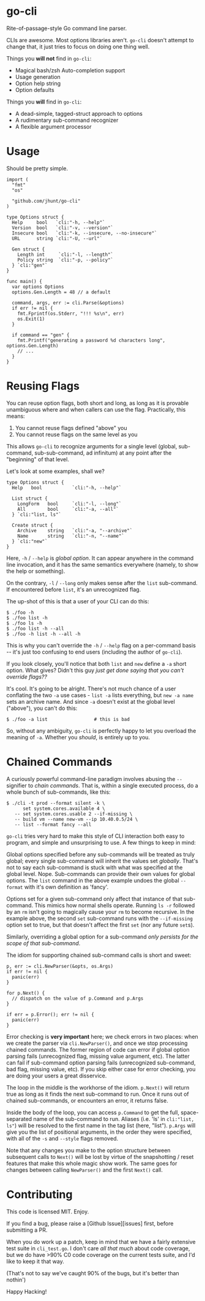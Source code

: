 go-cli
======

Rite-of-passage-style Go command line parser.

CLIs are awesome.  Most options libraries aren't.  `go-cli`
doesn't attempt to change that, it just tries to focus on doing
one thing well.

Things you **will not** find in `go-cli`:

  - Magical bash/zsh Auto-completion support
  - Usage generation
  - Option help string
  - Option defaults

Things you **will** find in `go-cli`:

  - A dead-simple, tagged-struct approach to options
  - A rudimentary sub-command recognizer
  - A flexible argument processor

Usage
=====

Should be pretty simple.

```
import (
  "fmt"
  "os"

  "github.com/jhunt/go-cli"
)

type Options struct {
  Help     bool   `cli:"-h, --help"`
  Version  bool   `cli:"-v, --version"`
  Insecure bool   `cli:"-k, --insecure, --no-insecure"`
  URL      string `cli:"-U, --url"`

  Gen struct {
    Length int     `cli:"-l, --length"`
    Policy string  `cli:"-p, --policy"`
  } `cli:"gen"`
}

func main() {
  var options Options
  options.Gen.Length = 48 // a default

  command, args, err := cli.Parse(&options)
  if err != nil {
    fmt.Fprintf(os.Stderr, "!!! %s\n", err)
    os.Exit(1)
  }

  if command == "gen" {
    fmt.Printf("generating a password %d characters long", options.Gen.Length)
    // ...
  }
}
```

Reusing Flags
=============

You can reuse option flags, both short and long, as long as it is
provable unambiguous where and when callers can use the flag.
Practically, this means:

  1. You cannot reuse flags defined "above" you
  2. You cannot reuse flags on the same level as you

This allows `go-cli` to recognize arguments for a single level
(global, sub-command, sub-sub-command, ad infinitum) at any point
after the "beginning" of that level.

Let's look at some examples, shall we?

```
type Options struct {
  Help   bool           `cli:"-h, --help"`

  List struct {
    LongForm   bool     `cli:"-l, --long"`
    All        bool     `cli:"-a, --all"`
  } `cli:"list, ls"`

  Create struct {
    Archive    string   `cli:"-a, "--archive"`
    Name       string   `cli:"-n, "--name"`
  } `cli:"new"`
}
```

Here, `-h` / `--help` is _global option_.  It can appear anywhere
in the command line invocation, and it has the same semantics
everywhere (namely, to show the help or something).

On the contrary, `-l` / `--long` only makes sense after the `list`
sub-command.  If encountered before `list`, it's an unrecognized
flag.

The up-shot of this is that a user of your CLI can do this:

```
$ ./foo -h
$ ./foo list -h
$ ./foo ls -h
$ ./foo list -h --all
$ ./foo -h list -h --all -h
```

This is why you can't override the `-h` / `--help` flag on a
per-command basis -- it's just too confusing to end users
(including the author of `go-cli`).

If you look closely, you'll notice that both `list` and `new`
define a `-a` short option.  What gives?  Didn't this guy _just
get done saying that you can't override flags??_

It's cool.  It's going to be alright.  There's not much chance of
a user conflating the two `-a` use cases - `list -a` lists
everything, but `new -a name` sets an archive name.  And since
`-a` doesn't exist at the global level ("above"), you can't do
this:

```
$ ./foo -a list                 # this is bad
```

So, without any ambiguity, `go-cli` is perfectly happy to let you
overload the meaning of `-a`.  Whether you _should_, is entirely
up to you.

Chained Commands
================

A curiously powerful command-line paradigm involves abusing the
`--` signifier to _chain commands_.  That is, within a single
executed process, do a whole bunch of sub-commands, like this:

```
$ ./cli -t prod --format silent -k \
      set system.cores.available 4 \
   -- set system.cores.usable 2 --if-missing \
   -- build vm --name new-vm --ip 10.40.0.5/24 \
   -- list --format fancy --all
```

`go-cli` tries very hard to make this style of CLI interaction
both easy to program, and simple and unsurprising to use.  A few
things to keep in mind:

Global options specified before any sub-commands will be treated
as truly global; every single sub-command will inherit the values
set _globally_.  That's not to say each sub-command is stuck with
what was specified at the global level.  Nope.  Sub-commands can
provide their own values for global options.  The `list` command
in the above example undoes the global `--format` with it's own
definition as 'fancy'.

Options set for a given sub-command only affect that instance of
that sub-command.  This mimics how normal shells operate.  Running
`ls -r` followed by an `rm` isn't going to magically cause your
`rm` to become recursive.  In the example above, the second `set`
sub-command runs with the `--if-missing` option set to true, but
that doesn't affect the first `set` (nor any future `set`s).

Similarly, overriding a global option for a sub-command _only
persists for the scope of that sub-command_.

The idiom for supporting chained sub-command calls is short and
sweet:

```
p, err := cli.NewParser(&opts, os.Args)
if err != nil {
  panic(err)
}

for p.Next() {
  // dispatch on the value of p.Command and p.Args
}

if err = p.Error(); err != nil {
  panic(err)
}
```

Error checking is **very important** here; we check errors in two
places: when we create the parser via `cli.NewParser()`, and once
we stop processing chained commands.  The former region of code
can error if global option parsing fails (unrecognized flag,
missing value argument, etc).  The latter can fail if sub-command
option parsing fails (unrecognized sub-command, bad flag, missing
value, etc).  If you skip either case for error checking, you are
doing your users a great disservice.

The loop in the middle is the workhorse of the idiom.  `p.Next()`
will return true as long as it finds the next sub-command to run.
Once it runs out of chained sub-commands, or encounters an error,
it returns false.

Inside the body of the loop, you can access `p.Command` to get the
full, space-separated name of the sub-command to run.  Aliases
(i.e. 'ls' in `cli:"list, ls"`) will be resolved to the first name
in the tag list (here, "list"). `p.Args` will give you the list of
positional arguments, in the order they were specified, with all
of the `-s` and `--style` flags removed.

Note that any changes you make to the option structure between
subsequent calls to `Next()` will be lost by virtue of the
snapshotting / reset features that make this whole magic show
work.  The same goes for changes between calling `NewParser()` and
the first `Next()` call.

Contributing
============

This code is licensed MIT.  Enjoy.

If you find a bug, please raise a [Github Issue][issues] first,
before submitting a PR.

When you do work up a patch, keep in mind that we have a fairly
extensive test suite in `cli_test.go`.  I don't care _all that
much_ about code coverage, but we do have >90% C0 code coverage on
the current tests suite, and I'd like to keep it that way.

(That's not to say we've caught 90% of the bugs, but it's better
than nothin')

Happy Hacking!

